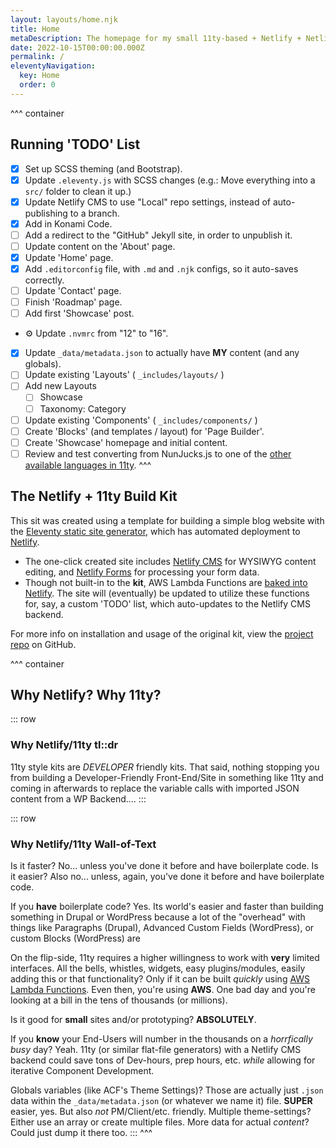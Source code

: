 ```yaml
---
layout: layouts/home.njk
title: Home
metaDescription: The homepage for my small 11ty-based + Netlify + Netlify CMS flat-file microsite for showcasing skills, life events, and recipes.
date: 2022-10-15T00:00:00.000Z
permalink: /
eleventyNavigation:
  key: Home
  order: 0
---
```

^^^ container
## Running 'TODO' List

- [x] Set up SCSS theming (and Bootstrap).
- [x] Update `.eleventy.js` with SCSS changes (e.g.: Move everything into a `src/` folder to clean it up.)
- [x] Update Netlify CMS to use "Local" repo settings, instead of auto-publishing to a branch.
- [x] Add in Konami Code.
- [ ] Add a redirect to the "GitHub" Jekyll site, in order to unpublish it.
- [ ] Update content on the 'About' page.
- [x] Update 'Home' page.
- [x] Add `.editorconfig` file, with `.md` and `.njk` configs, so it auto-saves correctly.
- [ ] Update 'Contact' page.
- [ ] Finish 'Roadmap' page.
- [ ] Add first 'Showcase' post.
- :gear: Update `.nvmrc` from "12" to "16".
- [x] Update `_data/metadata.json` to actually have **MY** content (and any globals).
- [ ] Update existing 'Layouts' ( `_includes/layouts/` )
- [ ] Add new Layouts
  - [ ] Showcase
  - [ ] Taxonomy: Category
- [ ] Update existing 'Components' ( `_includes/components/` )
- [ ] Create 'Blocks' (and templates / layout) for 'Page Builder'.
- [ ] Create 'Showcase' homepage and initial content.
- [ ] Review and test converting from NunJucks.js to one of the [other available languages in 11ty](https://www.11ty.dev/docs/languages/).
^^^

## The Netlify + 11ty Build Kit

This sit was created using a template for building a simple blog website with the [Eleventy static site generator](https://www.11ty.dev), which has automated deployment to [Netlify](https://www.netlify.com).

- The one-click created site includes [Netlify CMS](https://www.netlifycms.org) for WYSIWYG content editing, and [Netlify Forms](https://www.netlify.com/docs/form-handling) for processing your form data.
- Though not built-in to the **kit**, AWS Lambda Functions are [baked into Netlify](https://www.netlify.com/products/functions/).  The site will (eventually) be updated to utilize these functions for, say, a custom 'TODO' list, which auto-updates to the Netlify CMS backend.

For more info on installation and usage of the original kit, view the [project repo](https://eleventy-netlify-boilerplate.netlify.app) on GitHub.

^^^ container
## Why Netlify?  Why 11ty?

::: row
### Why Netlify/11ty tl::dr

11ty style kits are _DEVELOPER_ friendly kits.  That said, nothing stopping you from building a Developer-Friendly Front-End/Site in something like 11ty and coming in afterwards to replace the variable calls with imported JSON content from a WP Backend....
:::

::: row
### Why Netlify/11ty Wall-of-Text

Is it faster? No... unless you've done it before and have boilerplate code.
Is it easier? Also no... unless, again, you've done it before and have boilerplate code.

If you **have** boilerplate code? Yes.  Its world's easier and faster than building something in Drupal or WordPress because a lot of the "overhead" with things like Paragraphs (Drupal), Advanced Custom Fields (WordPress), or custom Blocks (WordPress) are

On the flip-side, 11ty requires a higher willingness to work with **very** limited interfaces.  All the bells, whistles, widgets, easy plugins/modules, easily adding this or that functionality?  Only if it can be built _quickly_ using [AWS Lambda Functions](https://aws.amazon.com/lambda/).  Even then, you're using **AWS**.  One bad day and you're looking at a bill in the tens of thousands (or millions).

Is it good for **small** sites and/or prototyping?  **ABSOLUTELY**.

If you **know** your End-Users will number in the thousands on a _horrfically busy_ day?  Yeah. 11ty (or similar flat-file generators) with a Netlify CMS backend could save tons of Dev-hours, prep hours, etc. _while_ allowing for iterative Component Development.

Globals variables (like ACF's Theme Settings)?  Those are actually just `.json` data within the `_data/metadata.json` (or whatever we name it) file.  **SUPER** easier, yes.  But also _not_ PM/Client/etc. friendly.  Multiple theme-settings? Either use an array or create multiple files.  More data for actual _content_?  Could just dump it there too.
:::
^^^

